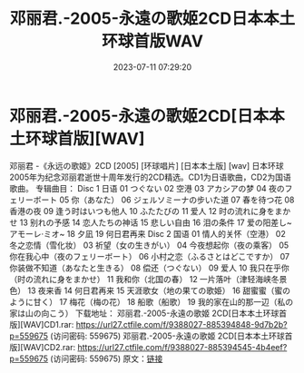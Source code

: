 ﻿---
title: 邓丽君.-2005-永遠の歌姬2CD日本本土环球首版WAV
date: 2023-07-11 07:29:20
categories: WAV车载音乐、镜像
tags: 华语中文
---
# 邓丽君.-2005-永遠の歌姬2CD[日本本土环球首版][WAV]

邓丽君 -《永远の歌姬》2CD [2005] [环球唱片] [日本本土版] [wav]
日本环球2005年为纪念邓丽君逝世十周年发行的2CD精选。CD1为日语歌曲，CD2为国语歌曲。
专辑曲目：
Disc 1 日语
01 つぐない
02 空港
03 アカシアの梦
04 夜のフェリーボート
05 你（あなた）
06 ジェルソミーナの步いた道
07 春を待つ花
08 香港の夜
09 逢う时はいつも他人
10 ふたたびの
11 爱人
12 时の流れに身をまかせ
13 别れの予感
14 恋人たちの神话
15 悲しい自由
16 泪の条件
17 爱の阳差し~アモーレ·ミオ~
18 夕凪
19 何日君再来
Disc 2 国语
01 情人的关怀（空港）
02 冬之恋情（雪化妆）
03 祈望（女の生きがい）
04 今夜想起你（夜の乘客）
05 你在我心中（夜のフェリーボート）
06 小村之恋（ふるさとはどこですか）
07 你装做不知道（あなたと生きる）
08 偿还（つぐない）
09 爱人
10 我只在乎你（时の流れに身をまかせ）
11 我和你（北国の春）
12 一片落叶（津轻海峡冬景色）
13 夜来香
14 何日君再来
15 天涯歌女（地の果ての歌姫）
16 甜蜜蜜（蜜のように甘く）
17 梅花（梅の花）
18 船歌（船歌）
19 我的家在山的那一辺（私の家は山の向こう）
下载地址：
邓丽君.-2005-永遠の歌姬 2CD[日本本土环球首版][WAV]CD1.rar: https://url27.ctfile.com/f/9388027-885394848-9d7b2b?p=559675
(访问密码: 559675)
邓丽君.-2005-永遠の歌姬 2CD[日本本土环球首版][WAV]CD2.rar: https://url27.ctfile.com/f/9388027-885394545-4b4eef?p=559675
(访问密码: 559675)
原文：[链接](https://blog.sina.com.cn/s/blog_1647c7e76010312n8.html)